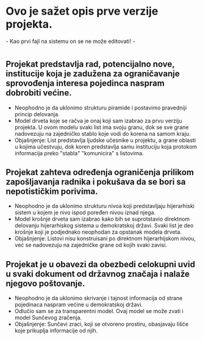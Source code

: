 # Ovo je sažet opis prve verzije projekta.
  \- Kao prvi fajl na sistemu on se ne može editovati! -
# 
## Projekat predstavlja rad, potencijalno nove, institucije koja je zadužena za ograničavanje sprovođenja interesa pojedinca naspram dobrobiti većine.
- Neophodno je da uklonimo strukturu piramide i postavimo pravedniji princip delovanja.
- Model drveta koje se račva je onaj koji sam izabrao za prvu verziju projekta. U ovom modelu svaki list ima svoju granu, dok se sve grane nadovezuju na zajedničko stablo koje vodi do korena na samom kraju.
- Objašnjenje: List predstavlja ljudske učesnike u projektu, a grane oblasti u kojima učestvuju, dok koren predstavlja samu instituciju koja protokom informacija preko "stabla" "komunicira" s listovima.

## Projekat zahteva određenja ograničenja prilikom zapošljavanja radnika i pokušava da se bori sa nepotističkim porivima.
- Neophodno je da uklonimo strukturu nivoa koji predstavljaju hijerarhiski sistem u kojem je nivo ispod poređen nivou iznad njega.
- Model krošnje drveta sam izabrao kako bih se suprotstavio direktnom delovanju hijerarhiskog sistema u demokratskoj državi. Svaki list je deo krošnje koji je podjednako neophodan za opstanak modela drveta.
- Objašnjenje: Listovi nisu konstruisani po direktnom hijerarhijskom nivou, već se nadovezuju na zajedničke grane od kojih svaki zavisi.

## Projekat je u obavezi da obezbedi celokupni uvid u svaki dokument od državnog značaja i nalaže njegovo poštovanje.
- Neophodno je da uklonimo skrivanje i tajnost informacija od strane pojedinaca naspram većine u demokratskoj državi.
- Odlučio sam se za transparentni model. Ovaj model se može zvati i model Sunčevog zračenja.
- Objašnjenje: Sunčevi zraci, koji se otvoreno prostiru, obasjavaju lišće koje prikuplja informacije od njih.
